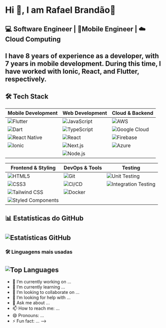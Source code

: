 # Hi 👋, I am Rafael Brandão🖖 
💻 Software Engineer | 📱Mobile Engineer | ☁️Cloud Computing 
---
I have 8 years of experience as a developer, with 7 years in mobile development. During this time, I have worked with Ionic, React, and Flutter, respectively.
---
## 🛠 Tech Stack
| Mobile Development       | Web Development         | Cloud & Backend        |
|--------------------------|-------------------------|------------------------|
| ![Flutter](https://img.shields.io/badge/Flutter-02569B?style=flat&logo=flutter&logoColor=white) | ![JavaScript](https://img.shields.io/badge/JavaScript-F7DF1E?style=flat&logo=javascript&logoColor=black) | ![AWS](https://img.shields.io/badge/AWS-232F3E?style=flat&logo=amazon-aws&logoColor=white) |
| ![Dart](https://img.shields.io/badge/Dart-0175C2?style=flat&logo=dart&logoColor=white) | ![TypeScript](https://img.shields.io/badge/TypeScript-3178C6?style=flat&logo=typescript&logoColor=white) | ![Google Cloud](https://img.shields.io/badge/Google_Cloud-4285F4?style=flat&logo=google-cloud&logoColor=white) |
| ![React Native](https://img.shields.io/badge/React_Native-61DAFB?style=flat&logo=react&logoColor=black) | ![React](https://img.shields.io/badge/React-61DAFB?style=flat&logo=react&logoColor=black) | ![Firebase](https://img.shields.io/badge/Firebase-FFCA28?style=flat&logo=firebase&logoColor=black) |
| ![Ionic](https://img.shields.io/badge/Ionic-3880FF?style=flat&logo=ionic&logoColor=white) | ![Next.js](https://img.shields.io/badge/Next.js-000000?style=flat&logo=next.js&logoColor=white) | ![Azure](https://img.shields.io/badge/Azure-0089D6?style=flat&logo=microsoft-azure&logoColor=white) |
|                          | ![Node.js](https://img.shields.io/badge/Node.js-339933?style=flat&logo=node.js&logoColor=white) |                        |

| Frontend & Styling       | DevOps & Tools          | Testing                |
|--------------------------|-------------------------|------------------------|
| ![HTML5](https://img.shields.io/badge/HTML5-E34F26?style=flat&logo=html5&logoColor=white) | ![Git](https://img.shields.io/badge/Git-F05032?style=flat&logo=git&logoColor=white) | ![Unit Testing](https://img.shields.io/badge/Unit_Testing-25A162?style=flat&logo=jest&logoColor=white) |
| ![CSS3](https://img.shields.io/badge/CSS3-1572B6?style=flat&logo=css3&logoColor=white) | ![CI/CD](https://img.shields.io/badge/CI/CD-FF6F00?style=flat&logo=github-actions&logoColor=white) | ![Integration Testing](https://img.shields.io/badge/Integration_Testing-5D3FD3?style=flat&logo=testing-library&logoColor=white) |
| ![Tailwind CSS](https://img.shields.io/badge/Tailwind_CSS-06B6D4?style=flat&logo=tailwind-css&logoColor=white) | ![Docker](https://img.shields.io/badge/Docker-2496ED?style=flat&logo=docker&logoColor=white) |                        |
| ![Styled Components](https://img.shields.io/badge/Styled_Components-DB7093?style=flat&logo=styled-components&logoColor=white) |                         |                        |

## 📊 Estatísticas do GitHub
![Estatísticas GitHub](https://github-readme-stats.vercel.app/api?username=rafaelbrandao98&show_icons=true&count_private=true&include_all_commits=true)
---
### 🛠 Linguagens mais usadas
![Top Languages](https://github-readme-stats.vercel.app/api/top-langs/?username=rafaelbrandao98&layout=compact)
---

- 🔭 I’m currently working on ...
- 🌱 I’m currently learning ...
- 👯 I’m looking to collaborate on ...
- 🤔 I’m looking for help with ...
- 💬 Ask me about ...
- 📫 How to reach me: ...
- 😄 Pronouns: ...
- ⚡ Fun fact: ...
-->
